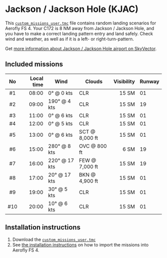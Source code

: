 # Jackson / Jackson Hole (KJAC)

This [`custom_missions_user.tmc`](./custom_missions_user.tmc) file contains random landing scenarios for Aerofly FS 4.
Your C172 is 8 NM away from Jackson / Jackson Hole, and you have to make a correct landing pattern entry and land safely.
Check wind and weather, as well as if it is a left- or right-turn-pattern.

Get [more information about Jackson / Jackson Hole airport on SkyVector](https://skyvector.com/airport/KJAC).

## Included missions

| No  | Local time | Wind          | Clouds         | Visibility | Runway |
| :-: | ---------: | ------------- | -------------- | ---------: | ------ |
| #1  |      08:00 | 0° @ 0 kts    | CLR            |      15 SM | 01     |
| #2  |      09:00 | 190° @ 4 kts  | CLR            |      15 SM | 19     |
| #3  |      11:00 | 0° @ 6 kts    | CLR            |      15 SM | 01     |
| #4  |      12:00 | 0° @ 5 kts    | CLR            |      15 SM | 01     |
| #5  |      13:00 | 0° @ 6 kts    | SCT @ 8,000 ft |      15 SM | 01     |
| #6  |      15:00 | 280° @ 8 kts  | OVC @ 800 ft   |       6 SM | 19     |
| #7  |      16:00 | 220° @ 17 kts | FEW @ 7,000 ft |      15 SM | 19     |
| #8  |      17:00 | 20° @ 17 kts  | BKN @ 4,900 ft |      15 SM | 01     |
| #9  |      19:00 | 30° @ 5 kts   | CLR            |      15 SM | 01     |
| #10 |      20:00 | 10° @ 6 kts   | CLR            |      15 SM | 01     |

## Installation instructions

1. Download the [`custom_missions_user.tmc`](./custom_missions_user.tmc)
2. See [the installation instructions](https://fboes.github.io/aerofly-missions/docs/generic-installation.html) on how to import the missions into Aerofly FS 4.
